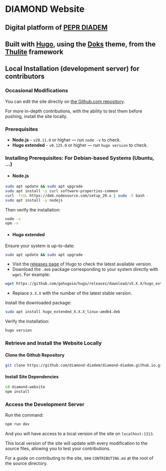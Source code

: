 
# DIAMOND Website

## Digital platform of [PEPR DIADEM](https://pepr-diadem.fr)

## Built with [Hugo](https://gohugo.io), using the [Doks](https://getdoks.org) theme, from the [Thulite](https://thulite.io) framework

## Local Installation (development server) for contributors

### Occasional Modifications

You can edit the site directly on [the Github.com repository](https://github.com/diamond-diadem/diamond-diadem.github.io).

For more in-depth contributions, with the ability to test them before pushing, install the site locally.

### Prerequisites

- **Node.js** - `v20.11.0` or higher — run `node -v` to check.
- **Hugo extended** - `v0.125.0` or higher — run `hugo version` to check.

### Installing Prerequisites: For Debian-based Systems (Ubuntu, ...)

- #### Node.js

```bash
sudo apt update && sudo apt upgrade
sudo apt install -y curl software-properties-common
curl -fsSL https://deb.nodesource.com/setup_20.x | sudo -E bash -
sudo apt install -y nodejs
```

Then verify the installation:

```bash
node -v
npm -v
```

- #### Hugo extended

Ensure your system is up-to-date:

```bash
sudo apt update && sudo apt upgrade
```

- Visit the [releases page](https://github.com/gohugoio/hugo/releases) of Hugo to check the latest available version.
- Download the `.deb` package corresponding to your system directly with `wget`. For example:

```bash
wget https://github.com/gohugoio/hugo/releases/download/vX.X.X/hugo_extended_X.X.X_linux-amd64.deb
```

- Replace `X.X.X` with the number of the latest stable version.

Install the downloaded package:

```bash
sudo apt install hugo_extended_X.X.X_linux-amd64.deb
```

Verify the installation:

```bash
hugo version
```

### Retrieve and Install the Website Locally

#### Clone the Github Repository

```bash
git clone https://github.com/diamond-diadem/diamond-diadem.github.io.git diamond-website
```

#### Install Site Dependencies

```bash
cd diamond-website
npm install
```

### Access the Development Server

Run the command:

```bash
npm run dev
```

And you will have access to a local version of the site on `localhost:1313`.

This local version of the site will update with every modification to the source files, allowing you to test your contributions.

For a guide on contributing to the site, see `CONTRIBUTING.md` at the root of the source directory.
